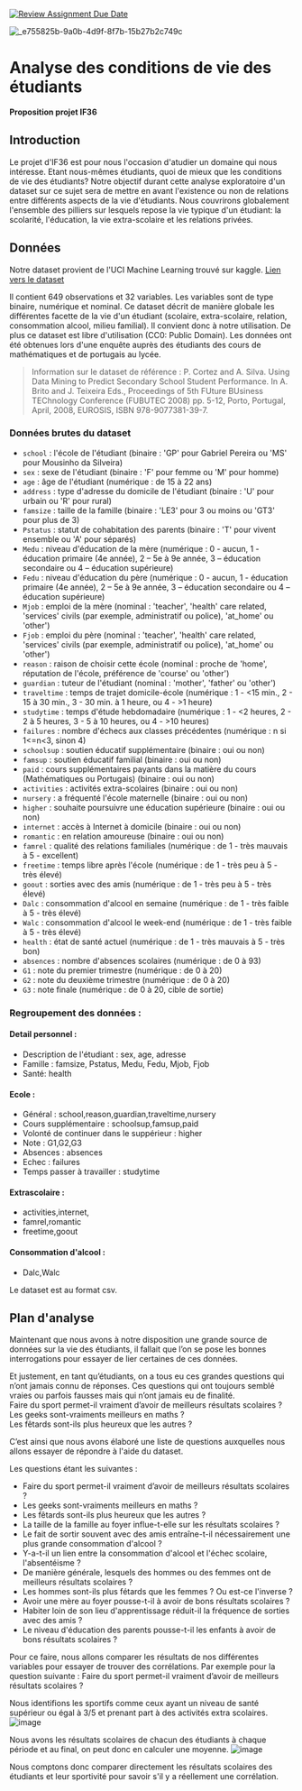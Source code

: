 [![Review Assignment Due Date](https://classroom.github.com/assets/deadline-readme-button-24ddc0f5d75046c5622901739e7c5dd533143b0c8e959d652212380cedb1ea36.svg)](https://classroom.github.com/a/Fj4cXJY4)

![_e755825b-9a0b-4d9f-8f7b-15b27b2c749c](https://github.com/IF36-visualisation/projet-if36-p24-rrrrrrr/assets/134507615/40029478-7fe4-4bb6-8101-9f2e9bb7f562)

# Analyse des conditions de vie des étudiants
**Proposition projet IF36**

## Introduction
Le projet d'IF36 est pour nous l'occasion d'atudier un domaine qui nous intéresse. Etant nous-mêmes étudiants, quoi de mieux que les conditions de vie des étudiants?
Notre objectif durant cette analyse exploratoire d'un dataset sur ce sujet sera de mettre en avant l'existence ou non de relations entre différents aspects de la vie d'étudiants. Nous couvrirons globalement l'ensemble des pilliers sur lesquels repose la vie typique d'un étudiant: la scolarité, l'éducation, la vie extra-scolaire et les relations privées.

## Données
Notre dataset provient de l'UCI Machine Learning trouvé sur kaggle. [Lien vers le dataset](https://www.kaggle.com/datasets/uciml/student-alcohol-consumption/data)

Il contient 649 observations et 32 variables. Les variables sont de type binaire, numérique et nominal. Ce dataset décrit de manière globale les différentes facette de la vie d'un étudiant (scolaire, extra-scolaire, relation, consommation alcool, milieu familial). Il convient donc à notre utilisation. De plus ce dataset est libre d'utilisation (CC0: Public Domain). Les données ont été obtenues lors d'une enquête auprès des étudiants des cours de mathématiques et de portugais au lycée.

>Information sur le dataset de référence : 
>P. Cortez and A. Silva. Using Data Mining to Predict Secondary School Student Performance. In A. Brito and J. Teixeira Eds., Proceedings of 5th FUture BUsiness TEChnology Conference (FUBUTEC 2008) pp. 5-12, Porto, Portugal, April, 2008, EUROSIS, ISBN 978-9077381-39-7.


### Données brutes du dataset

- `school` : l'école de l'étudiant (binaire : 'GP' pour Gabriel Pereira ou 'MS' pour Mousinho da Silveira)
- `sex` : sexe de l'étudiant (binaire : 'F' pour femme ou 'M' pour homme)
- `age` : âge de l'étudiant (numérique : de 15 à 22 ans)
- `address` : type d'adresse du domicile de l'étudiant (binaire : 'U' pour urbain ou 'R' pour rural)
- `famsize` : taille de la famille (binaire : 'LE3' pour 3 ou moins ou 'GT3' pour plus de 3)
- `Pstatus` : statut de cohabitation des parents (binaire : 'T' pour vivent ensemble ou 'A' pour séparés)
- `Medu` : niveau d'éducation de la mère (numérique : 0 - aucun, 1 - éducation primaire (4e année), 2 – 5e à 9e année, 3 – éducation secondaire ou 4 – éducation supérieure)
- `Fedu` : niveau d'éducation du père (numérique : 0 - aucun, 1 - éducation primaire (4e année), 2 – 5e à 9e année, 3 – éducation secondaire ou 4 – éducation supérieure)
- `Mjob` : emploi de la mère (nominal : 'teacher', 'health' care related, 'services' civils (par exemple, administratif ou police), 'at_home' ou 'other')
- `Fjob` : emploi du père (nominal : 'teacher', 'health' care related, 'services' civils (par exemple, administratif ou police), 'at_home' ou 'other')
- `reason` : raison de choisir cette école (nominal : proche de 'home', réputation de l'école, préférence de 'course' ou 'other')
- `guardian` : tuteur de l'étudiant (nominal : 'mother', 'father' ou 'other')
- `traveltime` : temps de trajet domicile-école (numérique : 1 - <15 min., 2 - 15 à 30 min., 3 - 30 min. à 1 heure, ou 4 - >1 heure)
- `studytime` : temps d'étude hebdomadaire (numérique : 1 - <2 heures, 2 - 2 à 5 heures, 3 - 5 à 10 heures, ou 4 - >10 heures)
- `failures` : nombre d'échecs aux classes précédentes (numérique : n si 1<=n<3, sinon 4)
- `schoolsup` : soutien éducatif supplémentaire (binaire : oui ou non)
- `famsup` : soutien éducatif familial (binaire : oui ou non)
- `paid` : cours supplémentaires payants dans la matière du cours (Mathématiques ou Portugais) (binaire : oui ou non)
- `activities` : activités extra-scolaires (binaire : oui ou non)
- `nursery` : a fréquenté l'école maternelle (binaire : oui ou non)
- `higher` : souhaite poursuivre une éducation supérieure (binaire : oui ou non)
- `internet` : accès à Internet à domicile (binaire : oui ou non)
- `romantic` : en relation amoureuse (binaire : oui ou non)
- `famrel` : qualité des relations familiales (numérique : de 1 - très mauvais à 5 - excellent)
- `freetime` : temps libre après l'école (numérique : de 1 - très peu à 5 - très élevé)
- `goout` : sorties avec des amis (numérique : de 1 - très peu à 5 - très élevé)
- `Dalc` : consommation d'alcool en semaine (numérique : de 1 - très faible à 5 - très élevé)
- `Walc` : consommation d'alcool le week-end (numérique : de 1 - très faible à 5 - très élevé)
- `health` : état de santé actuel (numérique : de 1 - très mauvais à 5 - très bon)
- `absences` : nombre d'absences scolaires (numérique : de 0 à 93)
- `G1` : note du premier trimestre (numérique : de 0 à 20)
- `G2` : note du deuxième trimestre (numérique : de 0 à 20)
- `G3` : note finale (numérique : de 0 à 20, cible de sortie)

### Regroupement des données :
#### Detail personnel :
  - Description de l'étudiant : sex, age, adresse
  - Famille : famsize, Pstatus, Medu, Fedu, Mjob, Fjob
  - Santé: health
#### Ecole : 
  - Général : school,reason,guardian,traveltime,nursery
  - Cours supplémentaire : schoolsup,famsup,paid
  - Volonté de continuer dans le suppérieur : higher
  - Note : G1,G2,G3 
  - Absences : absences
  - Echec : failures
  - Temps passer à travailler : studytime
#### Extrascolaire : 
  - activities,internet,
  - famrel,romantic
  - freetime,goout
#### Consommation d'alcool :
  - Dalc,Walc

Le dataset est au format csv.

## Plan d'analyse
Maintenant que nous avons à notre disposition une grande source de données sur la vie des étudiants, il fallait que l’on se pose les bonnes interrogations pour essayer de lier certaines de ces données.   

Et justement, en tant qu’étudiants, on a tous eu ces grandes questions qui n’ont jamais connu de réponses. Ces questions qui ont toujours semblé vraies ou parfois fausses mais qui n’ont jamais eu de finalité.   
Faire du sport permet-il vraiment d’avoir de meilleurs résultats scolaires ?   
Les geeks sont-vraiments meilleurs en maths ?   
Les fêtards sont-ils plus heureux que les autres ?   

C’est ainsi que nous avons élaboré une liste de questions auxquelles nous allons essayer de répondre à l'aide du dataset.   

Les questions étant les suivantes :   
- Faire du sport permet-il vraiment d’avoir de meilleurs résultats scolaires ?   
- Les geeks sont-vraiments meilleurs en maths ?   
- Les fêtards sont-ils plus heureux que les autres ?
- La taille de la famille au foyer influe-t-elle sur les résultats scolaires ?
- Le fait de sortir souvent avec des amis entraîne-t-il nécessairement une plus grande consommation d'alcool ?
- Y-a-t-il un lien entre la consommation d'alcool et l'échec scolaire, l'absentéisme ?
- De manière générale, lesquels des hommes ou des femmes ont de meilleurs résultats scolaires ?
- Les hommes sont-ils plus fétards que les femmes ? Ou est-ce l'inverse ?
- Avoir une mère au foyer pousse-t-il à avoir de bons résultats scolaires ?
- Habiter loin de son lieu d'apprentissage réduit-il la fréquence de sorties avec des amis ?
- Le niveau d'éducation des parents pousse-t-il les enfants à avoir de bons résultats scolaires ?

Pour ce faire, nous allons comparer les résultats de nos différentes variables pour essayer de trouver des corrélations.
Par exemple pour la question suivante : Faire du sport permet-il vraiment d’avoir de meilleurs résultats scolaires ?  

Nous identifions les sportifs comme ceux ayant un niveau de santé supérieur ou égal à 3/5 et prenant part à des activités extra scolaires.  
![image](https://github.com/IF36-visualisation/projet-if36-p24-rrrrrrr/assets/147445740/77a7aa27-4d43-443c-a6ee-fdf7e64d7986)


Nous avons les résultats scolaires de chacun des étudiants à chaque période et au final, on peut donc en calculer une moyenne.
![image](https://github.com/IF36-visualisation/projet-if36-p24-rrrrrrr/assets/147445740/f3058a2a-b10f-4d23-b539-5656e035bbb3)

Nous comptons donc comparer directement les résultats scolaires des étudiants et leur sportivité pour savoir s'il y a réellement une corrélation.

  
